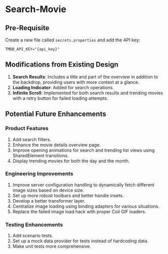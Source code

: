 # Search-Movie

## Pre-Requisite

Create a new file called `secrets.properties` and add the API key:

```properties
TMDB_API_KEY="{api_key}"
```

## Modifications from Existing Design

1. **Search Results**: Includes a title and part of the overview in addition to the backdrop,
   providing users with more context at a glance.
2. **Loading Indicator**: Added for search operations.
3. **Infinite Scroll**: Implemented for both search results and trending movies with a retry button
   for failed loading attempts.

## Potential Future Enhancements

### Product Features

1. Add search filters.
2. Enhance the movie details overview page.
3. Improve opening animations for search and trending list views using SharedElement transitions.
4. Display trending movies for both the day and the month.

### Engineering Improvements

1. Improve server configuration handling to dynamically fetch different image sizes based on device
   size.
2. Set up more robust toolbars and better handle insets.
3. Develop a better transformer layer.
4. Centralize image loading using binding adapters for various situations.
5. Replace the failed image load hack with proper Coil GIF loaders.

### Testing Enhancements

1. Add scenario tests.
2. Set up a mock data provider for tests instead of hardcoding data.
3. Make unit tests more comprehensive.

